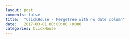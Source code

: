 ```yaml
---
layout: post
comments: false
title:  "ClickHouse - MergeTree with no date column"
date:   2017-03-01 00:00:00 +0000
categories: ClickHouse
---
```


